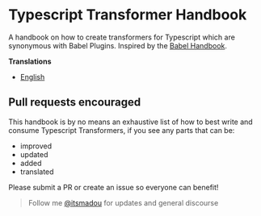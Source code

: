 # Typescript Transformer Handbook

A handbook on how to create transformers for Typescript which are synonymous with Babel Plugins.
Inspired by the [Babel Handbook](https://github.com/jamiebuilds/babel-handbook).

**Translations**

- [English](/translations/en/transformer-handbook.md)

## Pull requests encouraged

This handbook is by no means an exhaustive list of how to best write and consume Typescript Transformers,
if you see any parts that can be:

- improved
- updated
- added
- translated

Please submit a PR or create an issue so everyone can benefit!

> Follow me [@itsmadou](https://twitter.com/itsmadou) for updates and general discourse
